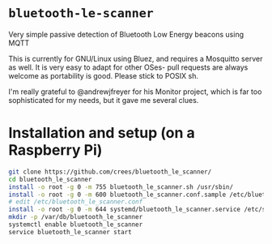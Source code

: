 `bluetooth-le-scanner`
======

Very simple passive detection of Bluetooth Low Energy beacons using MQTT

This is currently for GNU/Linux using Bluez, and requires a Mosquitto
server as well.  It is very easy to adapt for other OSes- pull requests
are always welcome as portability is good.  Please stick to POSIX sh.

I'm really grateful to @andrewjfreyer for his Monitor project, which is
far too sophisticated for my needs, but it gave me several clues.

# Installation and setup (on a Raspberry Pi)

```bash
git clone https://github.com/crees/bluetooth_le_scanner/
cd bluetooth_le_scanner
install -o root -g 0 -m 755 bluetooth_le_scanner.sh /usr/sbin/
install -o root -g 0 -m 600 bluetooth_le_scanner.conf.sample /etc/bluetooth_le_scanner.conf
# edit /etc/bluetooth_le_scanner.conf
install -o root -g 0 -m 644 systemd/bluetooth_le_scanner.service /etc/systemd/system/
mkdir -p /var/db/bluetooth_le_scanner
systemctl enable bluetooth_le_scanner
service bluetooth_le_scanner start
```
